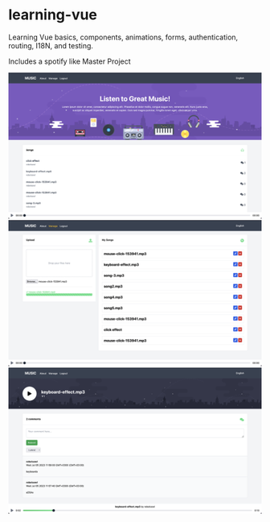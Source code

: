# learning-vue

Learning Vue basics, components, animations, forms, authentication, routing, I18N, and testing.


Includes a spotify like Master Project

![homepage](./screenshots/1-homepage.png)
![manage](./screenshots/2-manage.png)
![details](./screenshots/3-song-details.png)


